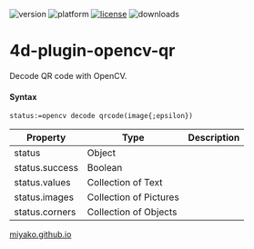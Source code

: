 ![version](https://img.shields.io/badge/version-18%2B-EB8E5F)
![platform](https://img.shields.io/static/v1?label=platform&message=mac-intel%20|%20mac-arm&color=blue)
[![license](https://img.shields.io/github/license/miyako/4d-plugin-opencv-qr)](LICENSE)
![downloads](https://img.shields.io/github/downloads/miyako/4d-plugin-opencv-qr/total)

# 4d-plugin-opencv-qr
Decode QR code with OpenCV.

#### Syntax

```4d
status:=opencv decode qrcode(image{;epsilon})
```

Property|Type|Description
------------|------|----
status | Object|
status.success | Boolean|
status.values | Collection of Text|
status.images | Collection of Pictures|
status.corners | Collection of Objects|

[miyako.github.io](https://miyako.github.io/2022/06/03/4d-plugin-opencv-qr.html)
